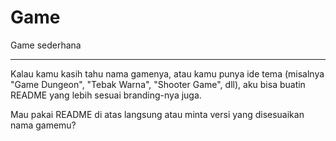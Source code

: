 # Game
Game sederhana

---

Kalau kamu kasih tahu nama gamenya, atau kamu punya ide tema (misalnya "Game Dungeon", "Tebak Warna", "Shooter Game", dll), aku bisa buatin README yang lebih sesuai branding-nya juga.

Mau pakai README di atas langsung atau minta versi yang disesuaikan nama gamemu?
